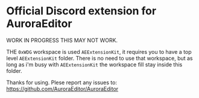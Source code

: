 # Official Discord extension for AuroraEditor

WORK IN PROGRESS THIS MAY NOT WORK.

THE `0xWDG` workspace is used `AEExtensionKit`, it requires you to have a top level `AEExtensionKit` folder.
There is no need to use that workspace, but as long as i'm busy with `AEExtensionKit` the workspace fill stay inside this folder.

Thanks for using.
Plese report any issues to: https://github.com/AuroraEditor/AuroraEditor